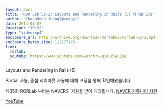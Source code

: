 ```yaml
---
layout: post
title: "ROR Lab 52-2: Layouts and Rendering in Rails (5) 라이브 코딩"
author: "ChangHoon Jeong(@seapy)"
date: 2014-01-07
duration: "10:32"
type: "video/mp4"
enclosure_url: http://archive.org/download/Rorlab52/rorlab-52-2.mp4
enclosure_bytes_size: 112177125
link:
  rorlab: 
  youtube: https://www.youtube.com/watch?v=qjAuzl4uESQ
---
```


<p>Layouts and Rendering in Rails (5)</p>

<p>Partial 사용, 중첩 레이아웃 사용에 대해 코딩을 통해 확인해봤습니다.</p>

<p>제35회 RORLab 부터는 NAVER의 지원을 받아 개최됩니다. <a href="http://developer.naver.com/wiki/pages/Community">NAVER 커뮤니티 지원</a></p>

<div class="btn-group">
  <a class="btn btn-default btn-xs" href="{{ page.link.youtube }}">YouTube</a>
</div>